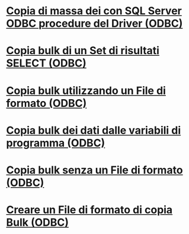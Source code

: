 # [Copia di massa dei con SQL Server ODBC procedure del Driver (ODBC)](bulk-copying-with-the-sql-server-odbc-driver-how-to-topics-odbc.md)

# [Copia bulk di un Set di risultati SELECT (ODBC)](bulk-copy-a-select-result-set-odbc.md)
# [Copia bulk utilizzando un File di formato (ODBC)](bulk-copy-by-using-a-format-file-odbc.md)
# [Copia bulk dei dati dalle variabili di programma (ODBC)](bulk-copy-data-from-program-variables-odbc.md)
# [Copia bulk senza un File di formato (ODBC)](bulk-copy-without-a-format-file-odbc.md)
# [Creare un File di formato di copia Bulk (ODBC)](create-a-bulk-copy-format-file-odbc.md)
